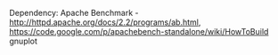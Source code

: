 Dependency:
Apache Benchmark - http://httpd.apache.org/docs/2.2/programs/ab.html, https://code.google.com/p/apachebench-standalone/wiki/HowToBuild
gnuplot
